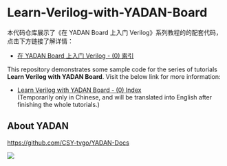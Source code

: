 # Learn-Verilog-with-YADAN-Board

本代码仓库展示了《在 YADAN Board 上入门 Verilog》系列教程的的配套代码，点击下方链接了解详情：  
+ [在 YADAN Board 上入门 Verilog - (0) 索引](https://verimake.com/d/144)  

This repository demonstrates some sample code for the series of tutorials **Learn Verilog with YADAN Board**. Visit the below link for more information:
+ [Learn Verilog with YADAN Board - (0) Index](https://verimake.com/d/144)  
  (Temporarily only in Chinese, and will be translated into English after finishing the whole tutorials.)


## About YADAN  
https://github.com/CSY-tvgo/YADAN-Docs  

[![](https://github.com/CSY-tvgo/YADAN-Docs/raw/main/docs/source/imgs/img_00_01.jpg)](http://docs.yadanboard.com/)  
